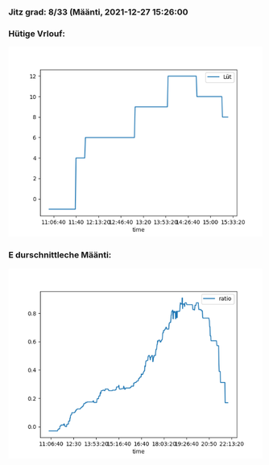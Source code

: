 ### Jitz grad: 8/33 (Määnti, 2021-12-27 15:26:00

### Hütige Vrlouf:
![Graph](Today.png)

### E durschnittleche Määnti:
![Graph](Määnti.png)